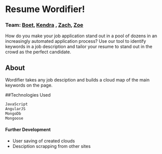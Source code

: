 # Resume Wordifier!
### Team: [Boet](https://github.com/boetw), [Kendra](https://github.com/kendradalley) , [Zach](https://github.com/zaturnvalley), [Zoe](https://github.com/zmcdaniel)

How do you make your job application stand out in a pool of dozens in an increasingly automated application process? Use our tool to identify keywords in a job description and tailor your resume to stand out in the crowd as the perfect candidate.

## About
Wordifier takes any job desciption and builds a cloud map of the main keywords on the page.

##Technologies Used
```sh
JavaScript
AngularJS
MongoDb
Mongoose
```

#### Further Development
- User saving of created clouds
- Desciption scrapping from other sites
